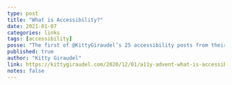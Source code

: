 ```yaml
---
type: post
title: "What is Accessibility?"
date: 2021-01-07
categories: links
tags: [accessibility]
posse: "The first of @KittyGiraudel’s 25 accessibility posts from their 2020 A11y Advent Calendar. This post offers a brief overview of what accessibility is."
published: true
author: "Kitty Giraudel"
link: https://kittygiraudel.com/2020/12/01/a11y-advent-what-is-accessibility/
notes: false
---
```

